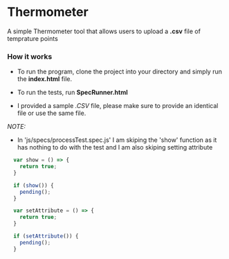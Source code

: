 # Thermometer

A simple Thermometer tool that allows users to upload a **.csv** file of temprature points

### How it works
- To run the program, clone the project into your directory and simply run the **index.html** file.
- To run the tests, run **SpecRunner.html**

- I provided a sample *.CSV* file, please make sure to provide an identical file or use the same file.

*NOTE:*
- In 'js/specs/processTest.spec.js' I am skiping the 'show' function as it has nothing to do with the test and I am also skiping setting attribute
```js
  var show = () => {
    return true;
  }

  if (show()) {
    pending();
  }

  var setAttribute = () => {
    return true;
  }

  if (setAttribute()) {
    pending();
  }
